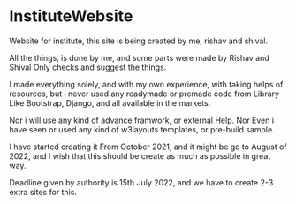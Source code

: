 # InstituteWebsite
Website for institute,
this site is being created by me, rishav and shival.

All the things, is done by me, and some parts were made by Rishav
and Shival Only checks and suggest the things.

I made everything solely, and with my own experience, with taking helps of resources, 
but i never used any readymade or premade code from Library Like Bootstrap, Django, and all available in the markets.

Nor i will use any kind of advance framwork, or external Help. Nor Even i have seen or used any kind of w3layouts templates, or pre-build sample.


I have started creating it From October 2021, and it might be go to August of 2022, and I wish that this should be create as much as possible in great way.


Deadline given by authority is 15th July 2022, and we have to create 2-3 extra sites for this.
